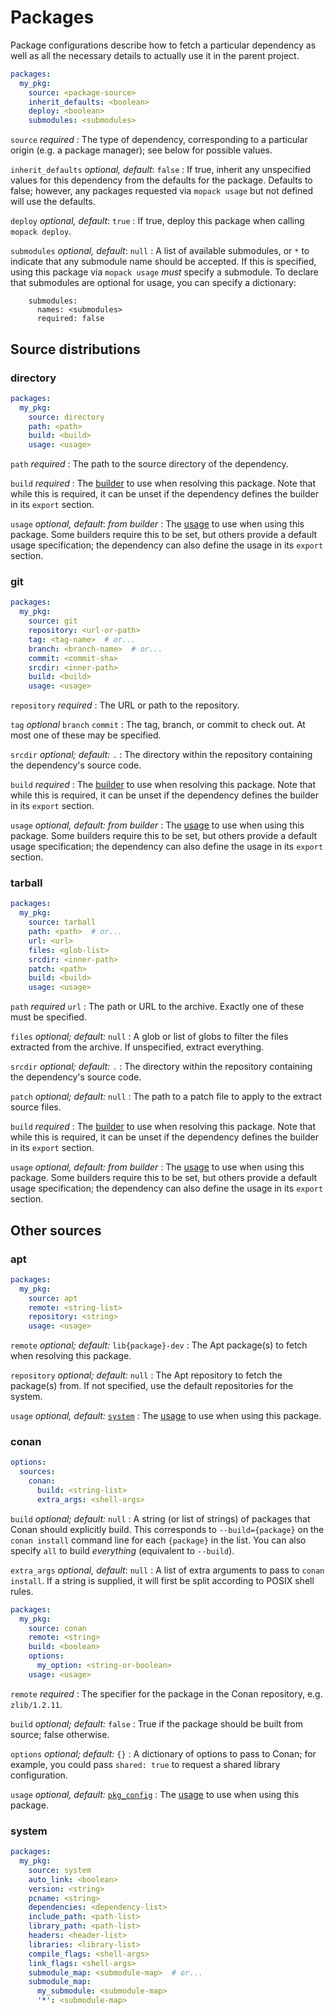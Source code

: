 # Packages

Package configurations describe how to fetch a particular dependency as well as
all the necessary details to actually use it in the parent project.

```yaml
packages:
  my_pkg:
    source: <package-source>
    inherit_defaults: <boolean>
    deploy: <boolean>
    submodules: <submodules>
```

`source` <span class="subtitle">*required*</span>
: The type of dependency, corresponding to a particular origin (e.g. a
  package manager); see below for possible values.

`inherit_defaults` <span class="subtitle">*optional, default*: `false`</span>
: If true, inherit any unspecified values for this dependency from the defaults
  for the package. Defaults to false; however, any packages requested via
  `mopack usage` but not defined will use the defaults.

`deploy` <span class="subtitle">*optional, default*: `true`</span>
: If true, deploy this package when calling `mopack deploy`.

`submodules` <span class="subtitle">*optional, default*: `null`</span>
: A list of available submodules, or `*` to indicate that any submodule name
  should be accepted. If this is specified, using this package via `mopack
  usage` *must* specify a submodule. To declare that submodules are optional for
  usage, you can specify a dictionary:

        submodules:
          names: <submodules>
          required: false

## Source distributions

### directory

```yaml
packages:
  my_pkg:
    source: directory
    path: <path>
    build: <build>
    usage: <usage>
```

`path` <span class="subtitle">*required*</span>
: The path to the source directory of the dependency.

`build` <span class="subtitle">*required*</span>
: The [builder](builders.md) to use when resolving this package. Note that while
  this is required, it can be unset if the dependency defines the builder in its
  `export` section.

`usage` <span class="subtitle">*optional, default*: *from builder*</span>
: The [usage](usage.md) to use when using this package. Some builders require
  this to be set, but others provide a default usage specification; the
  dependency can also define the usage in its `export` section.

### git

```yaml
packages:
  my_pkg:
    source: git
    repository: <url-or-path>
    tag: <tag-name>  # or...
    branch: <branch-name>  # or...
    commit: <commit-sha>
    srcdir: <inner-path>
    build: <build>
    usage: <usage>
```

`repository` <span class="subtitle">*required*</span>
: The URL or path to the repository.

`tag` <span class="subtitle">*optional*</span>
`branch`
`commit`
: The tag, branch, or commit to check out. At most one of these may be
  specified.

`srcdir` <span class="subtitle">*optional; default:* `.`</span>
: The directory within the repository containing the dependency's source code.

`build` <span class="subtitle">*required*</span>
: The [builder](builders.md) to use when resolving this package. Note that while
  this is required, it can be unset if the dependency defines the builder in its
  `export` section.

`usage` <span class="subtitle">*optional, default: from builder*</span>
: The [usage](usage.md) to use when using this package. Some builders require
  this to be set, but others provide a default usage specification; the
  dependency can also define the usage in its `export` section.

### tarball

```yaml
packages:
  my_pkg:
    source: tarball
    path: <path>  # or...
    url: <url>
    files: <glob-list>
    srcdir: <inner-path>
    patch: <path>
    build: <build>
    usage: <usage>
```

`path` <span class="subtitle">*required*</span>
`url`
: The path or URL to the archive. Exactly one of these must be specified.

`files` <span class="subtitle">*optional; default:* `null`</span>
: A glob or list of globs to filter the files extracted from the archive. If
  unspecified, extract everything.

`srcdir` <span class="subtitle">*optional; default:* `.`</span>
: The directory within the repository containing the dependency's source code.

`patch` <span class="subtitle">*optional; default:* `null`</span>
: The path to a patch file to apply to the extract source files.

`build` <span class="subtitle">*required*</span>
: The [builder](builders.md) to use when resolving this package. Note that while
  this is required, it can be unset if the dependency defines the builder in its
  `export` section.

`usage` <span class="subtitle">*optional, default: from builder*</span>
: The [usage](usage.md) to use when using this package. Some builders require
  this to be set, but others provide a default usage specification; the
  dependency can also define the usage in its `export` section.

## Other sources

### apt

```yaml
packages:
  my_pkg:
    source: apt
    remote: <string-list>
    repository: <string>
    usage: <usage>
```

`remote` <span class="subtitle">*optional; default:* `lib{package}-dev`</span>
: The Apt package(s) to fetch when resolving this package.

`repository` <span class="subtitle">*optional; default:* `null`</span>
: The Apt repository to fetch the package(s) from. If not specified, use the
  default repositories for the system.

`usage` <span class="subtitle">*optional, default:* [`system`](usage.md#system)</span>
: The [usage](usage.md) to use when using this package.

### conan

```yaml
options:
  sources:
    conan:
      build: <string-list>
      extra_args: <shell-args>
```

`build` <span class="subtitle">*optional; default:* `null`</span>
: A string (or list of strings) of packages that Conan should explicitly build.
  This corresponds to `--build={package}` on the `conan install` command line
  for each `{package}` in the list. You can also specify `all` to build
  *everything* (equivalent to `--build`).

`extra_args` <span class="subtitle">*optional, default*: `null`</span>
: A list of extra arguments to pass to `conan install`. If a string is
  supplied, it will first be split according to POSIX shell rules.

```yaml
packages:
  my_pkg:
    source: conan
    remote: <string>
    build: <boolean>
    options:
      my_option: <string-or-boolean>
    usage: <usage>
```

`remote` <span class="subtitle">*required*</span>
: The specifier for the package in the Conan repository, e.g. `zlib/1.2.11`.

`build` <span class="subtitle">*optional; default:* `false`</span>
: True if the package should be built from source; false otherwise.

`options` <span class="subtitle">*optional; default:* `{}`</span>
: A dictionary of options to pass to Conan; for example, you could pass
  `shared: true` to request a shared library configuration.

`usage` <span class="subtitle">*optional, default:* [`pkg_config`](usage.md#pkg_config)</span>
: The [usage](usage.md) to use when using this package.

### system

```yaml
packages:
  my_pkg:
    source: system
    auto_link: <boolean>
    version: <string>
    pcname: <string>
    dependencies: <dependency-list>
    include_path: <path-list>
    library_path: <path-list>
    headers: <header-list>
    libraries: <library-list>
    compile_flags: <shell-args>
    link_flags: <shell-args>
    submodule_map: <submodule-map>  # or...
    submodule_map:
      my_submodule: <submodule-map>
      '*': <submodule-map>
```
